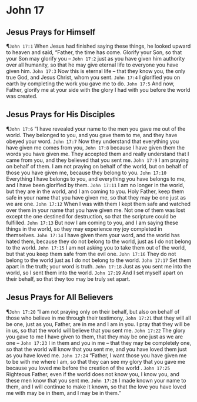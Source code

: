 # John 17

## Jesus Prays for Himself
¶`John 17:1` When Jesus had finished saying these things, he looked upward to heaven and said, “Father, the time has come. Glorify your Son, so that your Son may glorify you –
`John 17:2` just as you have given him authority over all humanity, so that he may give eternal life to everyone you have given him.
`John 17:3` Now this is eternal life – that they know you, the only true God, and Jesus Christ, whom you sent.
`John 17:4` I glorified you on earth by completing the work you gave me to do.
`John 17:5` And now, Father, glorify me at your side with the glory I had with you before the world was created.

## Jesus Prays for His Disciples
¶`John 17:6` “I have revealed your name to the men you gave me out of the world. They belonged to you, and you gave them to me, and they have obeyed your word.
`John 17:7` Now they understand that everything you have given me comes from you,
`John 17:8` because I have given them the words you have given me. They accepted them and really understand that I came from you, and they believed that you sent me.
`John 17:9` I am praying on behalf of them. I am not praying on behalf of the world, but on behalf of those you have given me, because they belong to you.
`John 17:10` Everything I have belongs to you, and everything you have belongs to me, and I have been glorified by them.
`John 17:11` I am no longer in the world, but they are in the world, and I am coming to you. Holy Father, keep them safe in your name that you have given me, so that they may be one just as we are one.
`John 17:12` When I was with them I kept them safe and watched over them in your name that you have given me. Not one of them was lost except the one destined for destruction, so that the scripture could be fulfilled.
`John 17:13` But now I am coming to you, and I am saying these things in the world, so they may experience my joy completed in themselves.
`John 17:14` I have given them your word, and the world has hated them, because they do not belong to the world, just as I do not belong to the world.
`John 17:15` I am not asking you to take them out of the world, but that you keep them safe from the evil one.
`John 17:16` They do not belong to the world just as I do not belong to the world.
`John 17:17` Set them apart in the truth; your word is truth.
`John 17:18` Just as you sent me into the world, so I sent them into the world.
`John 17:19` And I set myself apart on their behalf, so that they too may be truly set apart.

## Jesus Prays for All Believers
¶`John 17:20` “I am not praying only on their behalf, but also on behalf of those who believe in me through their testimony,
`John 17:21` that they will all be one, just as you, Father, are in me and I am in you. I pray that they will be in us, so that the world will believe that you sent me.
`John 17:22` The glory you gave to me I have given to them, that they may be one just as we are one –
`John 17:23` I in them and you in me – that they may be completely one, so that the world will know that you sent me, and you have loved them just as you have loved me.
`John 17:24` “Father, I want those you have given me to be with me where I am, so that they can see my glory that you gave me because you loved me before the creation of the world .
`John 17:25` Righteous Father, even if the world does not know you, I know you, and these men know that you sent me.
`John 17:26` I made known your name to them, and I will continue to make it known, so that the love you have loved me with may be in them, and I may be in them.”
